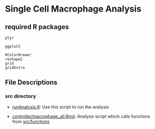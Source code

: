 # Single Cell Macrophage Analysis

## required R packages
`plyr`
    
    ggplot2
    
    RColorBrewer
    reshape2
    grid
    gridExtra

## File Descriptions
### src directory
* [runAnalysis.R](./src/runAnalysis.R):
Use this script to run the analysis

* [controller/macrophage_all.Rmd](./src/controller/macrophage_all.Rmd):
Analysis script which calls functions from [src/functions](./src/functions)
